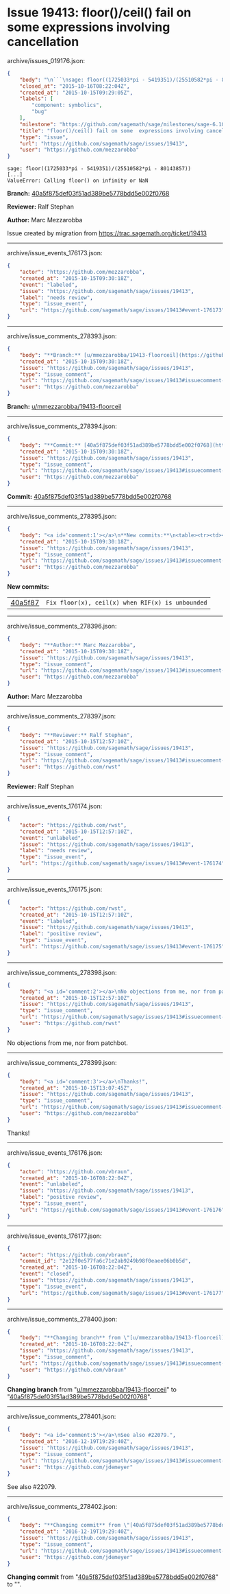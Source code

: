 # Issue 19413: floor()/ceil() fail on some  expressions involving cancellation

archive/issues_019176.json:
```json
{
    "body": "\n```\nsage: floor((1725033*pi - 5419351)/(25510582*pi - 80143857))\n[...]\nValueError: Calling floor() on infinity or NaN\n```\n\n**Branch:** [40a5f875def03f51ad389be5778bdd5e002f0768](https://github.com/sagemath/sagetrac-mirror/commit/40a5f875def03f51ad389be5778bdd5e002f0768)\n\n**Reviewer:** Ralf Stephan\n\n**Author:** Marc Mezzarobba\n\nIssue created by migration from https://trac.sagemath.org/ticket/19413\n\n",
    "closed_at": "2015-10-16T08:22:04Z",
    "created_at": "2015-10-15T09:29:05Z",
    "labels": [
        "component: symbolics",
        "bug"
    ],
    "milestone": "https://github.com/sagemath/sage/milestones/sage-6.10",
    "title": "floor()/ceil() fail on some  expressions involving cancellation",
    "type": "issue",
    "url": "https://github.com/sagemath/sage/issues/19413",
    "user": "https://github.com/mezzarobba"
}
```

```
sage: floor((1725033*pi - 5419351)/(25510582*pi - 80143857))
[...]
ValueError: Calling floor() on infinity or NaN
```

**Branch:** [40a5f875def03f51ad389be5778bdd5e002f0768](https://github.com/sagemath/sagetrac-mirror/commit/40a5f875def03f51ad389be5778bdd5e002f0768)

**Reviewer:** Ralf Stephan

**Author:** Marc Mezzarobba

Issue created by migration from https://trac.sagemath.org/ticket/19413





---

archive/issue_events_176173.json:
```json
{
    "actor": "https://github.com/mezzarobba",
    "created_at": "2015-10-15T09:30:18Z",
    "event": "labeled",
    "issue": "https://github.com/sagemath/sage/issues/19413",
    "label": "needs review",
    "type": "issue_event",
    "url": "https://github.com/sagemath/sage/issues/19413#event-176173"
}
```



---

archive/issue_comments_278393.json:
```json
{
    "body": "**Branch:** [u/mmezzarobba/19413-floorceil](https://github.com/sagemath/sagetrac-mirror/tree/u/mmezzarobba/19413-floorceil)",
    "created_at": "2015-10-15T09:30:18Z",
    "issue": "https://github.com/sagemath/sage/issues/19413",
    "type": "issue_comment",
    "url": "https://github.com/sagemath/sage/issues/19413#issuecomment-278393",
    "user": "https://github.com/mezzarobba"
}
```

**Branch:** [u/mmezzarobba/19413-floorceil](https://github.com/sagemath/sagetrac-mirror/tree/u/mmezzarobba/19413-floorceil)



---

archive/issue_comments_278394.json:
```json
{
    "body": "**Commit:** [40a5f875def03f51ad389be5778bdd5e002f0768](https://github.com/sagemath/sagetrac-mirror/commit/40a5f875def03f51ad389be5778bdd5e002f0768)",
    "created_at": "2015-10-15T09:30:18Z",
    "issue": "https://github.com/sagemath/sage/issues/19413",
    "type": "issue_comment",
    "url": "https://github.com/sagemath/sage/issues/19413#issuecomment-278394",
    "user": "https://github.com/mezzarobba"
}
```

**Commit:** [40a5f875def03f51ad389be5778bdd5e002f0768](https://github.com/sagemath/sagetrac-mirror/commit/40a5f875def03f51ad389be5778bdd5e002f0768)



---

archive/issue_comments_278395.json:
```json
{
    "body": "<a id='comment:1'></a>\n**New commits:**\n<table><tr><td><a href=\"https://github.com/sagemath/sagetrac-mirror/commit/40a5f875def03f51ad389be5778bdd5e002f0768\">40a5f87</a></td><td><code>Fix floor(x), ceil(x) when RIF(x) is unbounded</code></td></tr></table>\n",
    "created_at": "2015-10-15T09:30:18Z",
    "issue": "https://github.com/sagemath/sage/issues/19413",
    "type": "issue_comment",
    "url": "https://github.com/sagemath/sage/issues/19413#issuecomment-278395",
    "user": "https://github.com/mezzarobba"
}
```

<a id='comment:1'></a>
**New commits:**
<table><tr><td><a href="https://github.com/sagemath/sagetrac-mirror/commit/40a5f875def03f51ad389be5778bdd5e002f0768">40a5f87</a></td><td><code>Fix floor(x), ceil(x) when RIF(x) is unbounded</code></td></tr></table>




---

archive/issue_comments_278396.json:
```json
{
    "body": "**Author:** Marc Mezzarobba",
    "created_at": "2015-10-15T09:30:18Z",
    "issue": "https://github.com/sagemath/sage/issues/19413",
    "type": "issue_comment",
    "url": "https://github.com/sagemath/sage/issues/19413#issuecomment-278396",
    "user": "https://github.com/mezzarobba"
}
```

**Author:** Marc Mezzarobba



---

archive/issue_comments_278397.json:
```json
{
    "body": "**Reviewer:** Ralf Stephan",
    "created_at": "2015-10-15T12:57:10Z",
    "issue": "https://github.com/sagemath/sage/issues/19413",
    "type": "issue_comment",
    "url": "https://github.com/sagemath/sage/issues/19413#issuecomment-278397",
    "user": "https://github.com/rwst"
}
```

**Reviewer:** Ralf Stephan



---

archive/issue_events_176174.json:
```json
{
    "actor": "https://github.com/rwst",
    "created_at": "2015-10-15T12:57:10Z",
    "event": "unlabeled",
    "issue": "https://github.com/sagemath/sage/issues/19413",
    "label": "needs review",
    "type": "issue_event",
    "url": "https://github.com/sagemath/sage/issues/19413#event-176174"
}
```



---

archive/issue_events_176175.json:
```json
{
    "actor": "https://github.com/rwst",
    "created_at": "2015-10-15T12:57:10Z",
    "event": "labeled",
    "issue": "https://github.com/sagemath/sage/issues/19413",
    "label": "positive review",
    "type": "issue_event",
    "url": "https://github.com/sagemath/sage/issues/19413#event-176175"
}
```



---

archive/issue_comments_278398.json:
```json
{
    "body": "<a id='comment:2'></a>\nNo objections from me, nor from patchbot.",
    "created_at": "2015-10-15T12:57:10Z",
    "issue": "https://github.com/sagemath/sage/issues/19413",
    "type": "issue_comment",
    "url": "https://github.com/sagemath/sage/issues/19413#issuecomment-278398",
    "user": "https://github.com/rwst"
}
```

<a id='comment:2'></a>
No objections from me, nor from patchbot.



---

archive/issue_comments_278399.json:
```json
{
    "body": "<a id='comment:3'></a>\nThanks!",
    "created_at": "2015-10-15T13:07:45Z",
    "issue": "https://github.com/sagemath/sage/issues/19413",
    "type": "issue_comment",
    "url": "https://github.com/sagemath/sage/issues/19413#issuecomment-278399",
    "user": "https://github.com/mezzarobba"
}
```

<a id='comment:3'></a>
Thanks!



---

archive/issue_events_176176.json:
```json
{
    "actor": "https://github.com/vbraun",
    "created_at": "2015-10-16T08:22:04Z",
    "event": "unlabeled",
    "issue": "https://github.com/sagemath/sage/issues/19413",
    "label": "positive review",
    "type": "issue_event",
    "url": "https://github.com/sagemath/sage/issues/19413#event-176176"
}
```



---

archive/issue_events_176177.json:
```json
{
    "actor": "https://github.com/vbraun",
    "commit_id": "2e12f0e577fa6c71e2ab9249b98f0eaee06b0b5d",
    "created_at": "2015-10-16T08:22:04Z",
    "event": "closed",
    "issue": "https://github.com/sagemath/sage/issues/19413",
    "type": "issue_event",
    "url": "https://github.com/sagemath/sage/issues/19413#event-176177"
}
```



---

archive/issue_comments_278400.json:
```json
{
    "body": "**Changing branch** from \"[u/mmezzarobba/19413-floorceil](https://github.com/sagemath/sagetrac-mirror/tree/u/mmezzarobba/19413-floorceil)\" to \"[40a5f875def03f51ad389be5778bdd5e002f0768](https://github.com/sagemath/sagetrac-mirror/commit/40a5f875def03f51ad389be5778bdd5e002f0768)\".",
    "created_at": "2015-10-16T08:22:04Z",
    "issue": "https://github.com/sagemath/sage/issues/19413",
    "type": "issue_comment",
    "url": "https://github.com/sagemath/sage/issues/19413#issuecomment-278400",
    "user": "https://github.com/vbraun"
}
```

**Changing branch** from "[u/mmezzarobba/19413-floorceil](https://github.com/sagemath/sagetrac-mirror/tree/u/mmezzarobba/19413-floorceil)" to "[40a5f875def03f51ad389be5778bdd5e002f0768](https://github.com/sagemath/sagetrac-mirror/commit/40a5f875def03f51ad389be5778bdd5e002f0768)".



---

archive/issue_comments_278401.json:
```json
{
    "body": "<a id='comment:5'></a>\nSee also #22079.",
    "created_at": "2016-12-19T19:29:40Z",
    "issue": "https://github.com/sagemath/sage/issues/19413",
    "type": "issue_comment",
    "url": "https://github.com/sagemath/sage/issues/19413#issuecomment-278401",
    "user": "https://github.com/jdemeyer"
}
```

<a id='comment:5'></a>
See also #22079.



---

archive/issue_comments_278402.json:
```json
{
    "body": "**Changing commit** from \"[40a5f875def03f51ad389be5778bdd5e002f0768](https://github.com/sagemath/sagetrac-mirror/commit/40a5f875def03f51ad389be5778bdd5e002f0768)\" to \"\".",
    "created_at": "2016-12-19T19:29:40Z",
    "issue": "https://github.com/sagemath/sage/issues/19413",
    "type": "issue_comment",
    "url": "https://github.com/sagemath/sage/issues/19413#issuecomment-278402",
    "user": "https://github.com/jdemeyer"
}
```

**Changing commit** from "[40a5f875def03f51ad389be5778bdd5e002f0768](https://github.com/sagemath/sagetrac-mirror/commit/40a5f875def03f51ad389be5778bdd5e002f0768)" to "".
